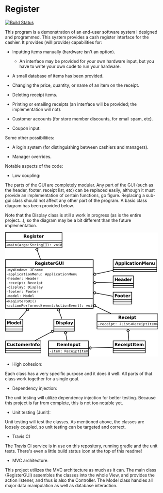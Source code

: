 # Register

[![Build Status](https://travis-ci.org/asinck/register.svg?branch=master)](https://travis-ci.org/asinck/register)

This program is a demonstration of an end-user software system I designed and programmed. This system provides a cash register interface for the cashier. It provides (will provide) capabilities for:

- Inputting items manually (hardware isn't an option).
  -   An interface may be provided for your own hardware input, but you have to write your own code to run your hardware.
- A small database of items has been provided.

- Changing the price, quantity, or name of an item on the receipt.
- Deleting receipt items.
- Printing or emailing receipts (an interface will be provided; the implementation will not).
- Customer accounts (for store member discounts, for email spam, etc).
- Coupon input.


Some other possibilities:

- A login system (for distinguishing between cashiers and managers).

- Manager overrides.


Notable aspects of the code:

- Low coupling:

The parts of the GUI are completely modular. Any part of the GUI (such as the header, footer, receipt list, etc) can be replaced easily, although it must provide an implementation of certain functions, go figure. Replacing a sub-gui class should not affect any other part of the program. A basic class diagram has been provided below.

Note that the Display class is still a work in progress (as is the entire project...), so the diagram may be a bit different than the future implementation.

![UML](UML.png)



- High cohesion:

Each class has a very specific purpose and it does it well. All parts of that class work together for a single goal. 

- Dependency injection:

The unit testing will utilize dependency injection for better testing. Because this project is far from complete, this is not too notable yet.

- Unit testing (Junit):

Unit testing will test the classes. As mentioned above, the classes are loosely coupled, so unit testing can be targeted and correct. 

- Travis CI

The Travis CI service is in use on this repository, running gradle and the unit tests. There's even a little build status icon at the top of this readme!

- MVC architecture:

This project utilizes the MVC architecture as much as it can. The main class (RegisterGUI) assembles the classes into the whole View, and provides the action listener, and thus is also the Controller. The Model class handles all major data manipulation as well as database interaction. 

